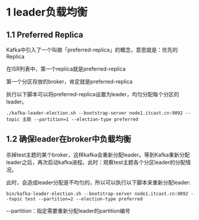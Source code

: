 # 1 leader负载均衡

## 1.1  Preferred Replica
Kafka中引入了一个叫做「preferred-replica」的概念，意思就是：优先的Replica

在ISR列表中，第一个replica就是preferred-replica

第一个分区存放的broker，肯定就是preferred-replica

执行以下脚本可以将preferred-replica设置为leader，均匀分配每个分区的leader。

``` 
./kafka-leader-election.sh --bootstrap-server node1.itcast.cn:9092 --topic 主题 --partition=1 --election-type preferred
```

## 1.2 确保leader在broker中负载均衡
杀掉test主题的某个broker，这样kafka会重新分配leader。等到Kafka重新分配leader之后，再次启动kafka进程。此时：观察test主题各个分区leader的分配情况。



此时，会造成leader分配是不均匀的，所以可以执行以下脚本来重新分配leader:
``` 
bin/kafka-leader-election.sh --bootstrap-server node1.itcast.cn:9092 --topic test --partition=2 --election-type preferred
```

--partition：指定需要重新分配leader的partition编号


